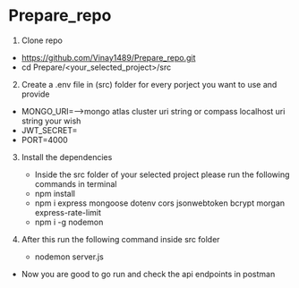 # Prepare_repo

1) Clone repo
  * https://github.com/Vinay1489/Prepare_repo.git
  * cd Prepare/<your_selected_project>/src


2) Create a .env file in (src) folder for every porject you want to use and provide
  * MONGO_URI=<your-mongodb-url>-->mongo atlas cluster uri string or compass localhost uri string your wish
  * JWT_SECRET=<your-secret-key>
  * PORT=4000

3) Install the dependencies
   * Inside the src folder of your selected project please run the following commands in terminal
   * npm install
   * npm i express mongoose dotenv cors jsonwebtoken  bcrypt  morgan express-rate-limit
   * npm i -g nodemon

4) After this run the following command inside src folder
   * nodemon server.js

* Now you are good to go run and check the api endpoints in postman 




